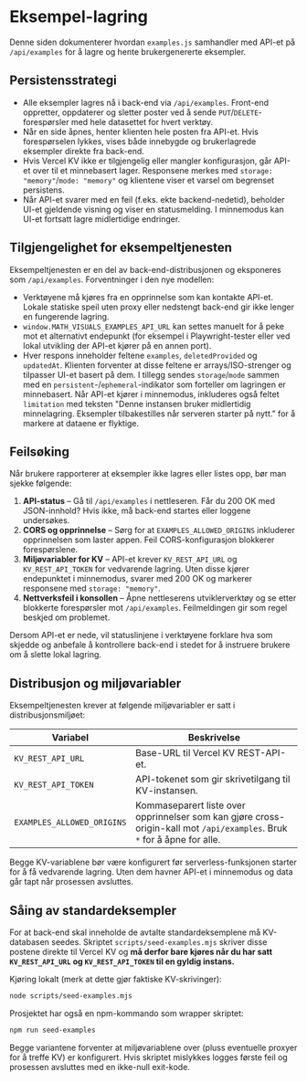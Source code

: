 # Eksempel-lagring

Denne siden dokumenterer hvordan `examples.js` samhandler med API-et på `/api/examples` for å lagre og hente brukergenererte eksempler.

## Persistensstrategi

* Alle eksempler lagres nå i back-end via `/api/examples`. Front-end oppretter, oppdaterer og sletter poster ved å sende `PUT`/`DELETE`-forespørsler med hele datasettet for hvert verktøy.
* Når en side åpnes, henter klienten hele posten fra API-et. Hvis forespørselen lykkes, vises både innebygde og brukerlagrede eksempler direkte fra back-end.
* Hvis Vercel KV ikke er tilgjengelig eller mangler konfigurasjon, går API-et over til et minnebasert lager. Responsene merkes med `storage: "memory"`/`mode: "memory"` og klientene viser et varsel om begrenset persistens.
* Når API-et svarer med en feil (f.eks. ekte backend-nedetid), beholder UI-et gjeldende visning og viser en statusmelding. I minnemodus kan UI-et fortsatt lagre midlertidige endringer.

## Tilgjengelighet for eksempeltjenesten

Eksempeltjenesten er en del av back-end-distribusjonen og eksponeres som `/api/examples`. Forventninger i den nye modellen:

* Verktøyene må kjøres fra en opprinnelse som kan kontakte API-et. Lokale statiske speil uten proxy eller nedstengt back-end gir ikke lenger en fungerende lagring.
* `window.MATH_VISUALS_EXAMPLES_API_URL` kan settes manuelt for å peke mot et alternativt endepunkt (for eksempel i Playwright-tester eller ved lokal utvikling der API-et kjører på en annen port).
* Hver respons inneholder feltene `examples`, `deletedProvided` og `updatedAt`. Klienten forventer at disse feltene er arrays/ISO-strenger og tilpasser UI-et basert på dem. I tillegg sendes `storage`/`mode` sammen med en `persistent`-/`ephemeral`-indikator som forteller om lagringen er minnebasert. Når API-et kjører i minnemodus, inkluderes også feltet `limitation` med teksten "Denne instansen bruker midlertidig minnelagring. Eksempler tilbakestilles når serveren starter på nytt." for å markere at dataene er flyktige.

## Feilsøking

Når brukere rapporterer at eksempler ikke lagres eller listes opp, bør man sjekke følgende:

1. **API-status** – Gå til `/api/examples` i nettleseren. Får du 200 OK med JSON-innhold? Hvis ikke, må back-end startes eller loggene undersøkes.
2. **CORS og opprinnelse** – Sørg for at `EXAMPLES_ALLOWED_ORIGINS` inkluderer opprinnelsen som laster appen. Feil CORS-konfigurasjon blokkerer forespørslene.
3. **Miljøvariabler for KV** – API-et krever `KV_REST_API_URL` og `KV_REST_API_TOKEN` for vedvarende lagring. Uten disse kjører endepunktet i minnemodus, svarer med 200 OK og markerer responsene med `storage: "memory"`.
4. **Nettverksfeil i konsollen** – Åpne nettleserens utviklerverktøy og se etter blokkerte forespørsler mot `/api/examples`. Feilmeldingen gir som regel beskjed om problemet.

Dersom API-et er nede, vil statuslinjene i verktøyene forklare hva som skjedde og anbefale å kontrollere back-end i stedet for å instruere brukere om å slette lokal lagring.

## Distribusjon og miljøvariabler

Eksempeltjenesten krever at følgende miljøvariabler er satt i distribusjonsmiljøet:

| Variabel | Beskrivelse |
| --- | --- |
| `KV_REST_API_URL` | Base-URL til Vercel KV REST-API-et. |
| `KV_REST_API_TOKEN` | API-tokenet som gir skrivetilgang til KV-instansen. |
| `EXAMPLES_ALLOWED_ORIGINS` | Kommaseparert liste over opprinnelser som kan gjøre cross-origin-kall mot `/api/examples`. Bruk `*` for å åpne for alle. |

Begge KV-variablene bør være konfigurert før serverless-funksjonen starter for å få vedvarende lagring. Uten dem havner API-et i minnemodus og data går tapt når prosessen avsluttes.

## Såing av standardeksempler

For at back-end skal inneholde de avtalte standardeksemplene må KV-databasen seedes. Skriptet `scripts/seed-examples.mjs` skriver disse postene direkte til Vercel KV og **må derfor bare kjøres når du har satt `KV_REST_API_URL` og `KV_REST_API_TOKEN` til en gyldig instans.**

Kjøring lokalt (merk at dette gjør faktiske KV-skrivinger):

```bash
node scripts/seed-examples.mjs
```

Prosjektet har også en npm-kommando som wrapper skriptet:

```bash
npm run seed-examples
```

Begge variantene forventer at miljøvariablene over (pluss eventuelle proxyer for å treffe KV) er konfigurert. Hvis skriptet mislykkes logges første feil og prosessen avsluttes med en ikke-null exit-kode.
